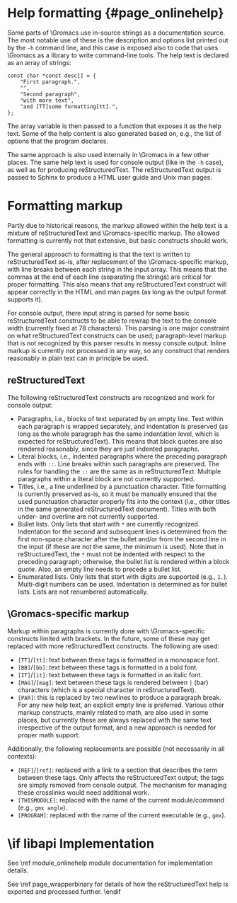Help formatting {#page_onlinehelp}
===============

Some parts of \Gromacs use in-source strings as a documentation source.  The
most notable use of these is the description and options list printed out by
the `-h` command line, and this case is exposed also to code that uses \Gromacs
as a library to write command-line tools.  The help text is declared as an
array of strings:

    const char *const desc[] = {
        "First paragraph.",
        "",
        "Second paragraph",
        "with more text",
        "and [TT]some formatting[tt].",
    };

The array variable is then passed to a function that exposes it as the help
text.  Some of the help content is also generated based on, e.g., the list of
options that the program declares.

The same approach is also used internally in \Gromacs in a few other places.
The same help text is used for console output (like in the `-h` case), as well
as for producing reStructuredText.  The reStructuredText output is passed to
Sphinx to produce a HTML user guide and Unix man pages.

Formatting markup
=================

Partly due to historical reasons, the markup allowed within the help text is a
mixture of reStructuredText and \Gromacs-specific markup.  The allowed
formatting is currently not that extensive, but basic constructs should work.

The general approach to formatting is that the text is written to
reStructuredText as-is, after replacement of the \Gromacs-specific markup, with
line breaks between each string in the input array.  This means that the commas
at the end of each line (separating the strings) are critical for proper
formatting.  This also means that any reStructuredText construct will appear
correctly in the HTML and man pages (as long as the output format supports it).

For console output, there input string is parsed for some basic
reStructuredText constructs to be able to rewrap the text to the console width
(currently fixed at 78 characters).  This parsing is one major constraint on
what reStructuredText constructs can be used; paragraph-level markup that is
not recognized by this parser results in messy console output.  Inline markup
is currently not processed in any way, so any construct that renders reasonably
in plain text can in principle be used.

reStructuredText
----------------

The following reStructuredText constructs are recognized and work for console
output:
 - Paragraphs, i.e., blocks of text separated by an empty line.  Text within
   each paragraph is wrapped separately, and indentation is preserved (as long
   as the whole paragraph has the same indentation level, which is expected for
   reStructuredText).  This means that block quotes are also rendered
   reasonably, since they are just indented paragraphs.
 - Literal blocks, i.e., indented paragraphs where the preceding paragraph ends
   with `::`.  Line breaks within such paragraphs are preserved.  The rules for
   handling the `::` are the same as in reStructuredText.
   Multiple paragraphs within a literal block are not currently supported.
 - Titles, i.e., a line underlined by a punctuation character.
   Title formatting is currently preserved as-is, so it must be manually
   ensured that the used punctuation character properly fits into the context
   (i.e., other titles in the same generated reStructuredText document).
   Titles with both under- and overline are not currently supported.
 - Bullet lists.  Only lists that start with `*` are currently recognized.
   Indentation for the second and subsequent lines is determined from
   the first non-space character after the bullet and/or from the second line
   in the input (if these are not the same, the minimum is used).
   Note that in reStructuredText, the `*` must not be indented with respect to
   the preceding paragraph; otherwise, the bullet list is rendered within a
   block quote.  Also, an empty line needs to precede a bullet list.
 - Enumerated lists.  Only lists that start with digits are supported (e.g.,
   `1.`).  Multi-digit numbers can be used.
   Indentation is determined as for bullet lists.
   Lists are not renumbered automatically.

\Gromacs-specific markup
------------------------

Markup within paragraphs is currently done with \Gromacs-specific constructs
limited with brackets.  In the future, some of these may get replaced with more
reStructuredText constructs.  The following are used:
 - `[TT]`/`[tt]`: text between these tags is formatted in a monospace font.
 - `[BB]`/`[bb]`: text between these tags is formatted in a bold font.
 - `[IT]`/`[it]`: text between these tags is formatted in an italic font.
 - `[MAG]`/`[mag]`: text between these tags is rendered between `|` (bar)
   characters (which is a special character in reStructuredText).
 - `[PAR]`: this is replaced by two newlines to produce a paragraph break.
   For any new help text, an explicit empty line is preferred.
Various other markup constructs, mainly related to math, are also used in some
places, but currently these are always replaced with the same text irrespective
of the output format, and a new approach is needed for proper math support.

Additionally, the following replacements are possible (not necessarily in all
contexts):
 - `[REF]`/`[ref]`: replaced with a link to a section that describes the term
   between these tags.  Only affects the reStructuredText output; the tags are
   simply removed from console output.
   The mechanism for managing these crosslinks would need additional work.
 - `[THISMODULE]`: replaced with the name of the current module/command
   (e.g., `gmx angle`).
 - `[PROGRAM]`: replaced with the name of the current executable (e.g., `gmx`).

\if libapi
Implementation
==============

See \ref module_onlinehelp module documentation for implementation details.

See \ref page_wrapperbinary for details of how the reStructuredText help is
exported and processed further.
\endif
